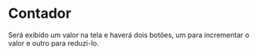 # Contador
Será exibido um valor na tela e haverá dois botões, um para incrementar o valor e outro para reduzi-lo.

